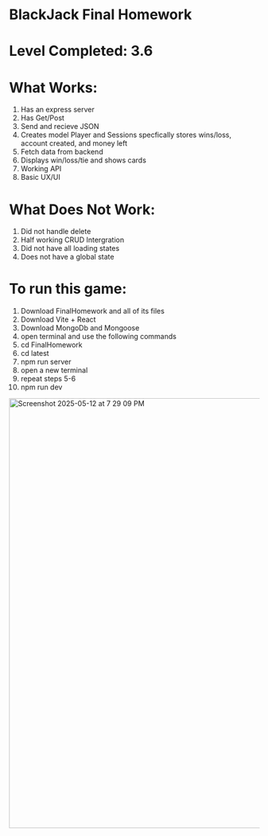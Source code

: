 # BlackJack Final Homework

# Level Completed: 3.6 

# What Works:
1. Has an express server
2. Has Get/Post
3. Send and recieve JSON
4. Creates model Player and Sessions specfically stores wins/loss, account created, and money left
5. Fetch data from backend
6. Displays win/loss/tie and shows cards
7. Working API
8. Basic UX/UI

# What Does Not Work:
1. Did not handle delete
2. Half working CRUD Intergration
3. Did not have all loading states
4. Does not have a global state

# To run this game:
1. Download FinalHomework and all of its files
2. Download Vite + React
3. Download MongoDb and Mongoose
4. open terminal and use the following commands
5. cd FinalHomework
6. cd latest
7. npm run server
8. open a new terminal
9. repeat steps 5-6
10. npm run dev


<img width="864" alt="Screenshot 2025-05-12 at 7 29 09 PM" src="https://github.com/user-attachments/assets/5d201290-f45b-4a15-abb1-04cd1dbe3e7e" />

